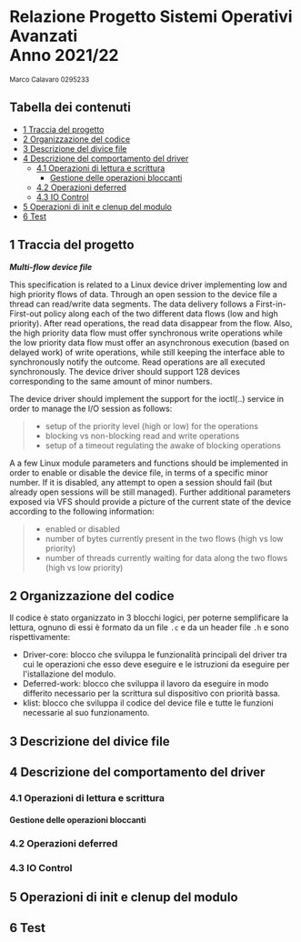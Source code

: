<!-- omit in toc -->
# Relazione Progetto Sistemi Operativi Avanzati <br>Anno 2021/22<br> 
<sub> Marco Calavaro 0295233 <sub>

<!-- omit in toc -->
## Tabella dei contenuti 
- [1 Traccia del progetto](#1-traccia-del-progetto)
- [2 Organizzazione del codice](#2-organizzazione-del-codice)
- [3 Descrizione del divice file](#3-descrizione-del-divice-file)
- [4 Descrizione del comportamento del driver](#4-descrizione-del-comportamento-del-driver)
  - [4.1 Operazioni di lettura e scrittura](#41-operazioni-di-lettura-e-scrittura)
    - [Gestione delle operazioni bloccanti](#gestione-delle-operazioni-bloccanti)
  - [4.2 Operazioni deferred](#42-operazioni-deferred)
  - [4.3 IO Control](#43-io-control)
- [5 Operazioni di init e clenup del modulo](#5-operazioni-di-init-e-clenup-del-modulo)
- [6 Test](#6-test)

## 1 Traccia del progetto
***Multi-flow device file***

This specification is related to a Linux device driver implementing low and high priority flows of data. Through an open session to the device file a thread can read/write data segments. The data delivery follows a First-in-First-out policy along each of the two different data flows (low and high priority). After read operations, the read data disappear from the flow. Also, the high priority data flow must offer synchronous write operations while the low priority data flow must offer an asynchronous execution (based on delayed work) of write operations, while still keeping the interface able to synchronously notify the outcome. Read operations are all executed synchronously. The device driver should support 128 devices corresponding to the same amount of minor numbers.

The device driver should implement the support for the ioctl(..) service in order to manage the I/O session as follows:

>- setup of the priority level (high or low) for the operations
>- blocking vs non-blocking read and write operations
>- setup of a timeout regulating the awake of blocking operations 

A a few Linux module parameters and functions should be implemented in order to enable or disable the device file, in terms of a specific minor number. If it is disabled, any attempt to open a session should fail (but already open sessions will be still managed). Further additional parameters exposed via VFS should provide a picture of the current state of the device according to the following information:

>- enabled or disabled
>- number of bytes currently present in the two flows (high vs low priority)
>- number of threads currently waiting for data along the two flows (high vs low priority)

## 2 Organizzazione del codice
Il codice è stato organizzato in 3 blocchi logici, per poterne semplificare la lettura, ognuno di essi è formato da un file `.c` e da un header file `.h` e sono rispettivamente:
- Driver-core: blocco che sviluppa le funzionalità principali del driver tra cui le operazioni che esso deve eseguire e le istruzioni da eseguire per l'istallazione del modulo.
- Deferred-work: blocco che sviluppa il lavoro da eseguire in modo differito necessario per la scrittura sul dispositivo con priorità bassa.
- klist: blocco che sviluppa il codice del device file e tutte le funzioni necessarie al suo funzionamento.

## 3 Descrizione del divice file

## 4 Descrizione del comportamento del driver

### 4.1 Operazioni di lettura e scrittura

#### Gestione delle operazioni bloccanti

### 4.2 Operazioni deferred

### 4.3 IO Control

## 5 Operazioni di init e clenup del modulo

## 6 Test